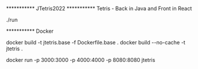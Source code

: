 *********** JTetris2022
*********** Tetris - Back in Java and Front in React

./run

 *********** Docker

docker build -t jtetris.base -f Dockerfile.base .
docker build --no-cache -t jtetris .

docker run -p 3000:3000 -p 4000:4000 -p 8080:8080 jtetris
